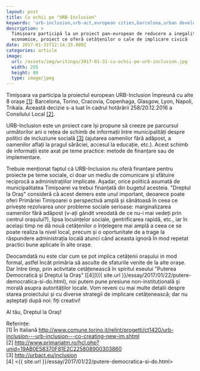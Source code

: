 ```yaml
---
layout: post
title: Cu ochii pe "URB-Inclusion"
keywords: 'urb-inclusion,urb-act,european cities,barcelona,urban development, urbanizare'
description: >
  Timișoara participă la un proiect pan-european de reducere a inegalităților
  economice, proiect ce oferă cetățenilor o cale de implicare civică
date: 2017-01-31T12:14:33.000Z
categories: article
image:
  url: /assets/img/writings/2017-01-31-cu-ochii-pe-urb-inclusion.jpg
  width: 255
  height: 89
  type: image/jpeg
---
```


Timișoara va participa la proiectul european URB-Inclusion împreună cu alte 8 orașe [[1]](http://www.comune.torino.it/relint/progetti/ct1420/urb-inclusion---urb-inclusion---co-creating-new-im.shtml): Barcelona, Torino, Cracovia, Copenhaga, Glasgow, Lyon, Napoli, Trikala. Această decizie s-a luat în cadrul hotărârii 258/20.12.2016 a Consilului Local [[2]](http://www.primariatm.ro/hcl.php?unid=19AB0E58370F81E2C225808900303860).

URB-Inclusion este un proiect care își propune să creeze pe parcursul următorilor ani o rețea de schimb de informații între municipalități despre politici de incluziune socială [[3]](http://urbact.eu/inclusion) (ajutarea oamenilor fără adăpost, a oamenilor aflați la pragul sărăciei, accesul la educație, etc.). Acest schimb de informații este axat pe teme practice: metode de finanțare sau de implementare.

Trebuie menționat faptul că URB-Inclusion nu oferă finanțare pentru proiecte pe teme sociale, ci doar un mediu de comunicare și sfătuire reciprocă a administrațiilor implicate. Așadar, orice politică asumată de municipalitatea Timișoarei va trebui finanțată din bugetul acesteia. "Dreptul la Oraș" consideră că acest demers este unul important, deoarece poate oferi Primăriei Timișoarei o perspectivă amplă și sănătoasă în ceea ce privește rezolvarea unor probleme sociale serioase: marginalizarea oamenilor fără adăpost (v-ați gândit vreodată de ce nu-i mai vedeți prin centrul orașului?), lipsa locuințelor sociale, gentrificarea rapidă, etc., iar în același timp ne dă nouă cetățenilor o înțelegere mai amplă a ceea ce se poate realiza la nivel local, precum și o oportunitate de a trage la răspundere administrația locală atunci când aceasta ignoră în mod repetat practici bune aplicate în alte orașe.

Deocamdată nu este clar cum se pot implica cetățenii orașului in mod formal, astfel încât primăria să asculte de sfaturile venite de la alte orașe. Dar între timp, prin activitate cetățenească în spiritul eseului "Puterea Democratică și Dreptul la Oraș" [[4]]({{ site.url }}/essay/2017/01/22/putere-democratica-si-do.html), noi putem pune presiune non-instituțională și morală asupra autorităților locale. Vom reveni cu mai multe detalii despre starea proiectului și cu diverse strategii de implicare cetățenească; dar nu așteptați după noi: fiți creativi!

Al tău, Dreptul la Oraș!

Referințe:<br>
[1] În Italiană <http://www.comune.torino.it/relint/progetti/ct1420/urb-inclusion---urb-inclusion---co-creating-new-im.shtml><br>
[2] <http://www.primariatm.ro/hcl.php?unid=19AB0E58370F81E2C225808900303860><br>
[3] <http://urbact.eu/inclusion><br>
[4] <{{ site.url }}/essay/2017/01/22/putere-democratica-si-do.html>
